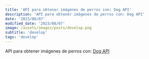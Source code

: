 ```yaml
---
title: 'API para obtener imágenes de perros con: Dog API'
description: 'API para obtener imágenes de perros con: Dog API'
date: '2023/08/07'
modified_date: '2023/08/07'
image: /assets/images/posts/develop.png
subtitle: 'develop'
tags: 'develop'
---
```


API para obtener imágenes de perros con: [Dog API](https://dog.ceo/dog-api/)
